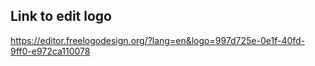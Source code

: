 ## Link to edit logo
https://editor.freelogodesign.org/?lang=en&logo=997d725e-0e1f-40fd-9ff0-e972ca110078